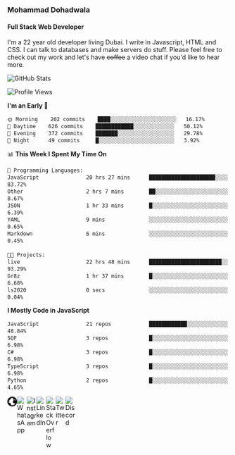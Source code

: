### Mohammad Dohadwala

#### Full Stack Web Developer

I'm a 22 year old developer living Dubai. I write in Javascript, HTML and CSS. I can talk to databases and make servers do stuff. Please feel free to check out my work and let's have ~~coffee~~ a video chat if you'd like to hear more.

![GitHub Stats][stats]

<!--START_SECTION:waka-->
![Profile Views](http://img.shields.io/badge/Profile%20Views-6-blue)

**I'm an Early 🐤** 

```text
🌞 Morning    202 commits    ████░░░░░░░░░░░░░░░░░░░░░   16.17% 
🌆 Daytime    626 commits    ████████████░░░░░░░░░░░░░   50.12% 
🌃 Evening    372 commits    ███████░░░░░░░░░░░░░░░░░░   29.78% 
🌙 Night      49 commits     █░░░░░░░░░░░░░░░░░░░░░░░░   3.92%

```


📊 **This Week I Spent My Time On** 

```text
💬 Programming Languages: 
JavaScript               20 hrs 27 mins      █████████████████████░░░░   83.72% 
Other                    2 hrs 7 mins        ██░░░░░░░░░░░░░░░░░░░░░░░   8.67% 
JSON                     1 hr 33 mins        █░░░░░░░░░░░░░░░░░░░░░░░░   6.39% 
YAML                     9 mins              ░░░░░░░░░░░░░░░░░░░░░░░░░   0.65% 
Markdown                 6 mins              ░░░░░░░░░░░░░░░░░░░░░░░░░   0.45%

🐱‍💻 Projects: 
live                     22 hrs 48 mins      ███████████████████████░░   93.29% 
Gr8z                     1 hr 37 mins        █░░░░░░░░░░░░░░░░░░░░░░░░   6.68% 
ls2020                   0 secs              ░░░░░░░░░░░░░░░░░░░░░░░░░   0.04%

```

**I Mostly Code in JavaScript** 

```text
JavaScript               21 repos            ████████████░░░░░░░░░░░░░   48.84% 
SQF                      3 repos             █░░░░░░░░░░░░░░░░░░░░░░░░   6.98% 
C#                       3 repos             █░░░░░░░░░░░░░░░░░░░░░░░░   6.98% 
TypeScript               3 repos             █░░░░░░░░░░░░░░░░░░░░░░░░   6.98% 
Python                   2 repos             █░░░░░░░░░░░░░░░░░░░░░░░░   4.65%

```



<!--END_SECTION:waka-->

[<img align="left" alt="dohad.dev" width="22px" src="https://raw.githubusercontent.com/iconic/open-iconic/master/svg/globe.svg" />][website]
[<img align="left" alt="WhatsApp" width="22px" src="https://cdn.jsdelivr.net/npm/simple-icons@v3/icons/whatsapp.svg" />][whatsapp]
[<img align="left" alt="Instagram" width="22px" src="https://cdn.jsdelivr.net/npm/simple-icons@v3/icons/instagram.svg" />][instagram]
[<img align="left" alt="LinkedIn" width="22px" src="https://cdn.jsdelivr.net/npm/simple-icons@v3/icons/linkedin.svg" />][linkedin]
[<img align="left" alt="Stack Overflow" width="22px" src="https://cdn.jsdelivr.net/npm/simple-icons@v3/icons/stackoverflow.svg" />][stackoverflow]
[<img align="left" alt="Twitter" width="22px" src="https://cdn.jsdelivr.net/npm/simple-icons@v3/icons/twitter.svg" />][twitter]
[<img align="left" alt="Discord" width="22px" src="https://cdn.jsdelivr.net/npm/simple-icons@v3/icons/discord.svg" />][discord]

[website]: https://dohad.dev
[whatsapp]: https://wa.me/971552328372
[instagram]: https://www.instagram.com/mohammad.dohad
[linkedin]: https://www.linkedin.com/in/mohammaddohad
[stackoverflow]: https://stackoverflow.com/users/5008677
[twitter]: https://twitter.com/mohammaddohad
[discord]: https://discord.gg/fap7gWy
[stats]: https://github-readme-stats.vercel.app/api?username=Gr8z&show_icons=true&count_private=true&hide_title=true&hide_rank=true
